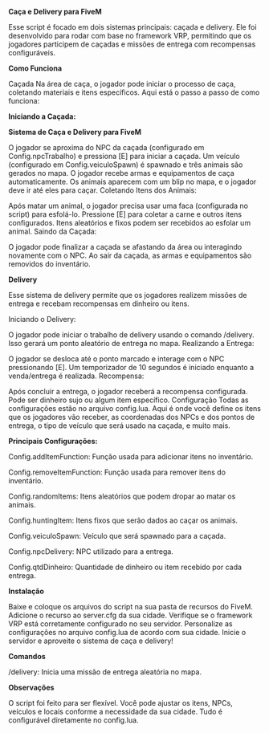 **__Caça e Delivery para FiveM__**

Esse script é focado em dois sistemas principais: caçada e delivery. Ele foi desenvolvido para rodar com base no framework VRP, permitindo que os jogadores participem de caçadas e missões de entrega com recompensas configuráveis.

**Como Funciona**

Caçada
Na área de caça, o jogador pode iniciar o processo de caça, coletando materiais e itens específicos. Aqui está o passo a passo de como funciona:

**Iniciando a Caçada:**

**Sistema de Caça e Delivery para FiveM**

O jogador se aproxima do NPC da caçada (configurado em Config.npcTrabalho) e pressiona [E] para iniciar a caçada.
Um veículo (configurado em Config.veiculoSpawn) é spawnado e três animais são gerados no mapa.
O jogador recebe armas e equipamentos de caça automaticamente.
Os animais aparecem com um blip no mapa, e o jogador deve ir até eles para caçar.
Coletando Itens dos Animais:

Após matar um animal, o jogador precisa usar uma faca (configurada no script) para esfolá-lo.
Pressione [E] para coletar a carne e outros itens configurados.
Itens aleatórios e fixos podem ser recebidos ao esfolar um animal.
Saindo da Caçada:

O jogador pode finalizar a caçada se afastando da área ou interagindo novamente com o NPC.
Ao sair da caçada, as armas e equipamentos são removidos do inventário.

**Delivery**

Esse sistema de delivery permite que os jogadores realizem missões de entrega e recebam recompensas em dinheiro ou itens.

Iniciando o Delivery:

O jogador pode iniciar o trabalho de delivery usando o comando /delivery. Isso gerará um ponto aleatório de entrega no mapa.
Realizando a Entrega:

O jogador se desloca até o ponto marcado e interage com o NPC pressionando [E].
Um temporizador de 10 segundos é iniciado enquanto a venda/entrega é realizada.
Recompensa:

Após concluir a entrega, o jogador receberá a recompensa configurada. Pode ser dinheiro sujo ou algum item específico.
Configuração
Todas as configurações estão no arquivo config.lua. Aqui é onde você define os itens que os jogadores vão receber, as coordenadas dos NPCs e dos pontos de entrega, o tipo de veículo que será usado na caçada, e muito mais.

**Principais Configurações:**

Config.addItemFunction: Função usada para adicionar itens no inventário.

Config.removeItemFunction: Função usada para remover itens do inventário.

Config.randomItems: Itens aleatórios que podem dropar ao matar os animais.

Config.huntingItem: Itens fixos que serão dados ao caçar os animais.

Config.veiculoSpawn: Veículo que será spawnado para a caçada.

Config.npcDelivery: NPC utilizado para a entrega.

Config.qtdDinheiro: Quantidade de dinheiro ou item recebido por cada entrega.

**Instalação**

Baixe e coloque os arquivos do script na sua pasta de recursos do FiveM.
Adicione o recurso ao server.cfg da sua cidade.
Verifique se o framework VRP está corretamente configurado no seu servidor.
Personalize as configurações no arquivo config.lua de acordo com sua cidade.
Inicie o servidor e aproveite o sistema de caça e delivery!

**Comandos**

/delivery: Inicia uma missão de entrega aleatória no mapa.

**Observações**

O script foi feito para ser flexível. Você pode ajustar os itens, NPCs, veículos e locais conforme a necessidade da sua cidade.
Tudo é configurável diretamente no config.lua.
